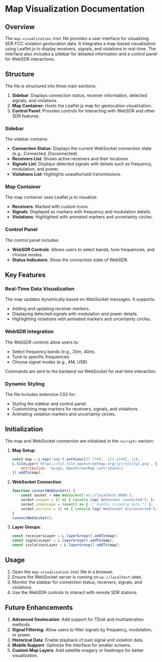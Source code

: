 # Map Visualization Documentation

## Overview

The `map-visualization.html` file provides a user interface for visualizing SDR FCC violation geolocation data. It integrates a map-based visualization using Leaflet.js to display receivers, signals, and violations in real-time. The interface also includes a sidebar for detailed information and a control panel for WebSDR interactions.

## Structure

The file is structured into three main sections:

1. **Sidebar**: Displays connection status, receiver information, detected signals, and violations.
2. **Map Container**: Hosts the Leaflet.js map for geolocation visualization.
3. **Control Panel**: Provides controls for interacting with WebSDR and other SDR features.

### Sidebar

The sidebar contains:

- **Connection Status**: Displays the current WebSocket connection state (e.g., Connected, Disconnected).
- **Receivers List**: Shows active receivers and their locations.
- **Signals List**: Displays detected signals with details such as frequency, modulation, and power.
- **Violations List**: Highlights unauthorized transmissions.

### Map Container

The map container uses Leaflet.js to visualize:

- **Receivers**: Marked with custom icons.
- **Signals**: Displayed as markers with frequency and modulation details.
- **Violations**: Highlighted with animated markers and uncertainty circles.

### Control Panel

The control panel includes:

- **WebSDR Controls**: Allows users to select bands, tune frequencies, and choose modes.
- **Status Indicators**: Show the connection state of WebSDR.

## Key Features

### Real-Time Data Visualization

The map updates dynamically based on WebSocket messages. It supports:

- Adding and updating receiver markers.
- Displaying detected signals with modulation and power details.
- Highlighting violations with animated markers and uncertainty circles.

### WebSDR Integration

The WebSDR controls allow users to:

- Select frequency bands (e.g., 20m, 40m).
- Tune to specific frequencies.
- Choose signal modes (e.g., AM, USB).

Commands are sent to the backend via WebSocket for real-time interaction.

### Dynamic Styling

The file includes extensive CSS for:

- Styling the sidebar and control panel.
- Customizing map markers for receivers, signals, and violations.
- Animating violation markers and uncertainty circles.

## Initialization

The map and WebSocket connection are initialized in the `<script>` section:

1. **Map Setup**:
   ```javascript
   const map = L.map('map').setView([37.7749, -122.4194], 11);
   L.tileLayer('https://{s}.tile.openstreetmap.org/{z}/{x}/{y}.png', {
       attribution: '&copy; OpenStreetMap contributors'
   }).addTo(map);
   ```

2. **WebSocket Connection**:
   ```javascript
   function connectWebSocket() {
       const socket = new WebSocket('ws://localhost:8080');
       socket.onopen = () => { console.log('WebSocket connected'); };
       socket.onmessage = (event) => { /* Handle incoming data */ };
       socket.onclose = () => { console.log('WebSocket disconnected'); };
   }
   connectWebSocket();
   ```

3. **Layer Groups**:
   ```javascript
   const receiversLayer = L.layerGroup().addTo(map);
   const signalsLayer = L.layerGroup().addTo(map);
   const violationsLayer = L.layerGroup().addTo(map);
   ```

## Usage

1. Open the `map-visualization.html` file in a browser.
2. Ensure the WebSocket server is running on `ws://localhost:8080`.
3. Monitor the sidebar for connection status, receivers, signals, and violations.
4. Use the WebSDR controls to interact with remote SDR stations.

## Future Enhancements

1. **Advanced Geolocation**: Add support for TDoA and multilateration methods.
2. **Signal Filtering**: Allow users to filter signals by frequency, modulation, or power.
3. **Historical Data**: Enable playback of past signal and violation data.
4. **Mobile Support**: Optimize the interface for smaller screens.
5. **Custom Map Layers**: Add satellite imagery or heatmaps for better visualization.